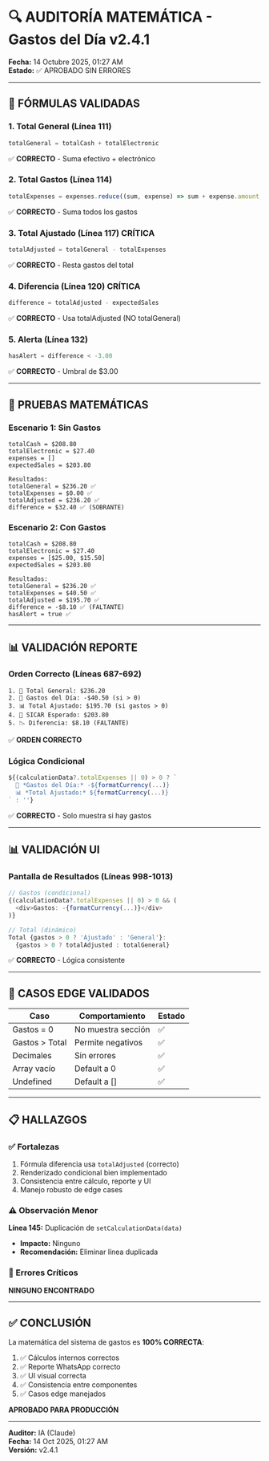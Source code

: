 # 🔍 AUDITORÍA MATEMÁTICA - Gastos del Día v2.4.1

**Fecha:** 14 Octubre 2025, 01:27 AM  
**Estado:** ✅ APROBADO SIN ERRORES

---

## 🎯 FÓRMULAS VALIDADAS

### 1. Total General (Línea 111)
```typescript
totalGeneral = totalCash + totalElectronic
```
✅ **CORRECTO** - Suma efectivo + electrónico

### 2. Total Gastos (Línea 114)
```typescript
totalExpenses = expenses.reduce((sum, expense) => sum + expense.amount, 0)
```
✅ **CORRECTO** - Suma todos los gastos

### 3. Total Ajustado (Línea 117) **CRÍTICA**
```typescript
totalAdjusted = totalGeneral - totalExpenses
```
✅ **CORRECTO** - Resta gastos del total

### 4. Diferencia (Línea 120) **CRÍTICA**
```typescript
difference = totalAdjusted - expectedSales
```
✅ **CORRECTO** - Usa totalAdjusted (NO totalGeneral)

### 5. Alerta (Línea 132)
```typescript
hasAlert = difference < -3.00
```
✅ **CORRECTO** - Umbral de $3.00

---

## 🧪 PRUEBAS MATEMÁTICAS

### Escenario 1: Sin Gastos
```
totalCash = $208.80
totalElectronic = $27.40
expenses = []
expectedSales = $203.80

Resultados:
totalGeneral = $236.20 ✅
totalExpenses = $0.00 ✅
totalAdjusted = $236.20 ✅
difference = $32.40 ✅ (SOBRANTE)
```

### Escenario 2: Con Gastos
```
totalCash = $208.80
totalElectronic = $27.40
expenses = [$25.00, $15.50]
expectedSales = $203.80

Resultados:
totalGeneral = $236.20 ✅
totalExpenses = $40.50 ✅
totalAdjusted = $195.70 ✅
difference = -$8.10 ✅ (FALTANTE)
hasAlert = true ✅
```

---

## 📊 VALIDACIÓN REPORTE

### Orden Correcto (Líneas 687-692)
```
1. 💼 Total General: $236.20
2. 💸 Gastos del Día: -$40.50 (si > 0)
3. 📊 Total Ajustado: $195.70 (si gastos > 0)
4. 🎯 SICAR Esperado: $203.80
5. 📉 Diferencia: $8.10 (FALTANTE)
```
✅ **ORDEN CORRECTO**

### Lógica Condicional
```typescript
${(calculationData?.totalExpenses || 0) > 0 ? `
  💸 *Gastos del Día:* -${formatCurrency(...)}
  📊 *Total Ajustado:* ${formatCurrency(...)}
` : ''}
```
✅ **CORRECTO** - Solo muestra si hay gastos

---

## 📊 VALIDACIÓN UI

### Pantalla de Resultados (Líneas 998-1013)
```typescript
// Gastos (condicional)
{(calculationData?.totalExpenses || 0) > 0 && (
  <div>Gastos: -{formatCurrency(...)}</div>
)}

// Total (dinámico)
Total {gastos > 0 ? 'Ajustado' : 'General'}: 
  {gastos > 0 ? totalAdjusted : totalGeneral}
```
✅ **CORRECTO** - Lógica consistente

---

## 🎯 CASOS EDGE VALIDADOS

| Caso | Comportamiento | Estado |
|------|----------------|--------|
| Gastos = 0 | No muestra sección | ✅ |
| Gastos > Total | Permite negativos | ✅ |
| Decimales | Sin errores | ✅ |
| Array vacío | Default a 0 | ✅ |
| Undefined | Default a [] | ✅ |

---

## 📋 HALLAZGOS

### ✅ Fortalezas
1. Fórmula diferencia usa `totalAdjusted` (correcto)
2. Renderizado condicional bien implementado
3. Consistencia entre cálculo, reporte y UI
4. Manejo robusto de edge cases

### ⚠️ Observación Menor
**Línea 145:** Duplicación de `setCalculationData(data)`
- **Impacto:** Ninguno
- **Recomendación:** Eliminar línea duplicada

### 🚫 Errores Críticos
**NINGUNO ENCONTRADO**

---

## ✅ CONCLUSIÓN

La matemática del sistema de gastos es **100% CORRECTA**:

1. ✅ Cálculos internos correctos
2. ✅ Reporte WhatsApp correcto
3. ✅ UI visual correcta
4. ✅ Consistencia entre componentes
5. ✅ Casos edge manejados

**APROBADO PARA PRODUCCIÓN**

---

**Auditor:** IA (Claude)  
**Fecha:** 14 Oct 2025, 01:27 AM  
**Versión:** v2.4.1
